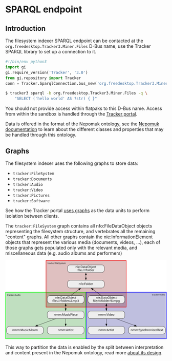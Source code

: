 # SPARQL endpoint

## Introduction

The filesystem indexer SPARQL endpoint can be contacted at the
`org.freedesktop.Tracker3.Miner.Files` D-Bus name, use the
Tracker SPARQL library to set up a connection to it.

```python
#!/bin/env python3
import gi
gi.require_version('Tracker', '3.0')
from gi.repository import Tracker
conn = Tracker.SparqlConnection.bus_new('org.freedesktop.Tracker3.Miner.Files')
```

```bash
$ tracker3 sparql -b org.freedesktop.Tracker3.Miner.Files -q \
    "SELECT ('hello world' AS ?str) { }"
```

You should not provide access within flatpaks to this D-Bus name.
Access from within the sandbox is handled through the
[Tracker portal](https://gnome.pages.gitlab.gnome.org/tracker/docs/developer/sandboxing.html).

Data is offered in the format of the Nepomuk ontology, see
the [Nepomuk documentation](https://gnome.pages.gitlab.gnome.org/tracker/docs/developer/ontologies.html#nepomuk)
to learn about the different classes and properties that may be
handled through this ontology.

## Graphs

The filesystem indexer uses the following graphs to store data:

- `tracker:FileSystem`
- `tracker:Documents`
- `tracker:Audio`
- `tracker:Video`
- `tracker:Pictures`
- `tracker:Software`

See how the Tracker portal [uses graphs](https://gnome.pages.gitlab.gnome.org/tracker/docs/developer/sandboxing.html#how-it-works)
as the data units to perform isolation between clients.

The `tracker:FileSystem` graph contains all nfo:FileDataObject
objects representing the filesystem structure, and vertebrates
all the remaining "content" graphs. All other graphs contain the
nie:InformationElement objects that represent the various
media (documents, videos, ...), each of those graphs gets
populated only with the relevant media, and miscellaneous
data (e.g. audio albums and performers)

![](diagram.svg)

This way to partition the data is enabled by the split between
interpretation and content present in the Nepomuk ontology,
read more [about its design](https://gnome.pages.gitlab.gnome.org/tracker/docs/developer/nie-ontology.html#overview).

